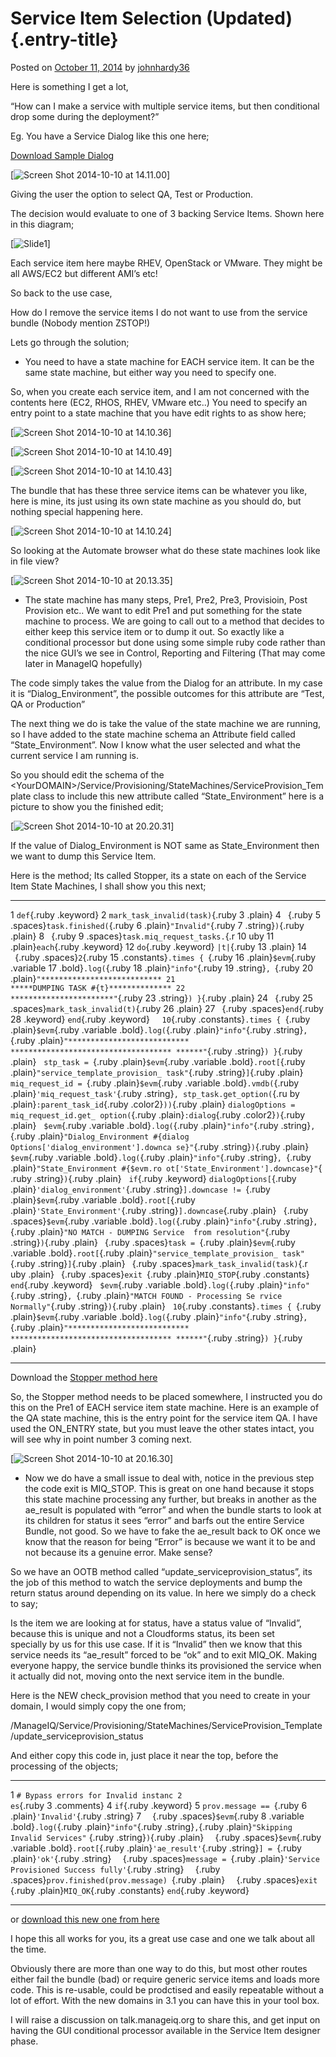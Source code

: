 Service Item Selection (Updated) {.entry-title}
================================

Posted on [October 11,
2014](http://cloudformsnow.com/2014/10/11/service-item-selection/ "00:23")
by
[johnhardy36](http://cloudformsnow.com/author/johnhardy36/ "View all posts by johnhardy36")

Here is something I get a lot,

“How can I make a service with multiple service items, but then
conditional drop some during the deployment?”

Eg. You have a Service Dialog like this one here;

[Download Sample Dialog](scripts/Sample_Dialog.yaml)

[![Screen Shot 2014-10-10 at
14.11.00](images/screen-shot-2014-10-10-at-14-11-00.png)]

Giving the user the option to select QA, Test or Production.

The decision would evaluate to one of 3 backing Service Items. Shown
here in this diagram;

[![Slide1](images/slide1.png?w=600&h=450)]

Each service item here maybe RHEV, OpenStack or VMware. They might be
all AWS/EC2 but different AMI’s etc!

So back to the use case,

How do I remove the service items I do not want to use from the service
bundle (Nobody mention ZSTOP!)

Lets go through the solution;

- You need to have a state machine for EACH service item. It can be the same state machine, but either way you need to specify one.

So, when you create each service item, and I am not concerned with the
contents here (EC2, RHOS, RHEV, VMware etc..) You need to specify an
entry point to a state machine that you have edit rights to as show
here;

[![Screen Shot 2014-10-10 at
14.10.36](images/screen-shot-2014-10-10-at-14-10-36.png?w=600&h=364)]

[![Screen Shot 2014-10-10 at 14.10.49](images/screen-shot-2014-10-10-at-14-10-49.png?w=600&h=386)]

[![Screen Shot 2014-10-10 at 14.10.43](images/screen-shot-2014-10-10-at-14-10-43.png?w=600&h=390)]

The bundle that has these three service items can be whatever you like,
here is mine, its just using its own state machine as you should do, but
nothing special happening here.

[![Screen Shot 2014-10-10 at 14.10.24](images/screen-shot-2014-10-10-at-14-10-24.png?w=600&h=416)]

So looking at the Automate browser what do these state machines look
like in file view?

[![Screen Shot 2014-10-10 at 20.13.35](images/screen-shot-2014-10-10-at-20-13-35.png?w=348&h=300)]

- The state machine has many steps, Pre1, Pre2, Pre3, Provisioin, Post
Provision etc.. We want to edit Pre1 and put something for the state
machine to process. We are going to call out to a method that decides to
either keep this service item or to dump it out. So exactly like a
conditional processor but done using some simple ruby code rather than
the nice GUI’s we see in Control, Reporting and Filtering (That may come
later in ManageIQ hopefully)

The code simply takes the value from the Dialog for an attribute. In my
case it is “Dialog\_Environment”, the possible outcomes for this
attribute are “Test, QA or Production”

The next thing we do is take the value of the state machine we are
running, so I have added to the state machine schema an Attribute field
called “State\_Environment”. Now I know what the user selected and what
the current service I am running is.

So you should edit the schema of the
\<YourDOMAIN\>/Service/Provisioning/StateMachines/ServiceProvision\_Template
class to include this new attribute called “State\_Environment” here is
a picture to show you the finished edit;

[![Screen Shot 2014-10-10 at 20.20.31](images/screen-shot-2014-10-10-at-20-20-31.png?w=600&h=90)]

If the value of Dialog\_Environment is NOT same as State\_Environment
then we want to dump this Service Item.

Here is the method; Its called Stopper, its a state on each of the
Service Item State Machines, I shall show you this next;

  ------------------------------------ ------------------------------------
  1                                    `def`{.ruby .keyword}
  2                                    `mark_task_invalid(task)`{.ruby
  3                                    .plain}
  4                                    ` `{.ruby
  5                                    .spaces}`task.finished(`{.ruby
  6                                    .plain}`"Invalid"`{.ruby
  7                                    .string}`)`{.ruby .plain}
  8                                    ` `{.ruby
  9                                    .spaces}`task.miq_request_tasks.`{.r
  10                                   uby
  11                                   .plain}`each`{.ruby .keyword}
  12                                   `do`{.ruby .keyword} `|t|`{.ruby
  13                                   .plain}
  14                                   ` `{.ruby .spaces}`2`{.ruby
  15                                   .constants}`.times { `{.ruby
  16                                   .plain}`$evm`{.ruby .variable
  17                                   .bold}`.log(`{.ruby
  18                                   .plain}`"info"`{.ruby
  19                                   .string}`, `{.ruby
  20                                   .plain}`"***************************
  21                                   *****DUMPING TASK #{t}**************
  22                                   ***********************"`{.ruby
  23                                   .string}`) }`{.ruby .plain}
  24                                   ` `{.ruby
  25                                   .spaces}`mark_task_invalid(t)`{.ruby
  26                                   .plain}
  27                                   ` `{.ruby .spaces}`end`{.ruby
  28                                   .keyword}
                                       `end`{.ruby .keyword}
                                        
                                        
                                       `10`{.ruby
                                       .constants}`.times { `{.ruby
                                       .plain}`$evm`{.ruby .variable
                                       .bold}`.log(`{.ruby
                                       .plain}`"info"`{.ruby
                                       .string}`, `{.ruby
                                       .plain}`"***************************
                                       ************************************
                                       ******"`{.ruby
                                       .string}`) }`{.ruby .plain}
                                        
                                       `stp_task = `{.ruby
                                       .plain}`$evm`{.ruby .variable
                                       .bold}`.root[`{.ruby
                                       .plain}`"service_template_provision_
                                       task"`{.ruby
                                       .string}`]`{.ruby .plain}
                                       `miq_request_id = `{.ruby
                                       .plain}`$evm`{.ruby .variable
                                       .bold}`.vmdb(`{.ruby
                                       .plain}`'miq_request_task'`{.ruby
                                       .string}`, stp_task.get_option(`{.ru
                                       by
                                       .plain}`:parent_task_id`{.ruby
                                       .color2}`))`{.ruby .plain}
                                       `dialogOptions = miq_request_id.get_
                                       option(`{.ruby
                                       .plain}`:dialog`{.ruby
                                       .color2}`)`{.ruby .plain}
                                        
                                       `$evm`{.ruby .variable
                                       .bold}`.log(`{.ruby
                                       .plain}`"info"`{.ruby
                                       .string}`, `{.ruby
                                       .plain}`"Dialog_Environment #{dialog
                                       Options['dialog_environment'].downca
                                       se}"`{.ruby
                                       .string}`)`{.ruby .plain}
                                       `$evm`{.ruby .variable
                                       .bold}`.log(`{.ruby
                                       .plain}`"info"`{.ruby
                                       .string}`, `{.ruby
                                       .plain}`"State_Environment #{$evm.ro
                                       ot['State_Environment'].downcase}"`{
                                       .ruby
                                       .string}`)`{.ruby .plain}
                                        
                                       `if`{.ruby .keyword}
                                       `dialogOptions[`{.ruby
                                       .plain}`'dialog_environment'`{.ruby
                                       .string}`].downcase != `{.ruby
                                       .plain}`$evm`{.ruby .variable
                                       .bold}`.root[`{.ruby
                                       .plain}`'State_Environment'`{.ruby
                                       .string}`].downcase`{.ruby .plain}
                                       ` `{.ruby .spaces}`$evm`{.ruby
                                       .variable .bold}`.log(`{.ruby
                                       .plain}`"info"`{.ruby
                                       .string}`, `{.ruby
                                       .plain}`"NO MATCH - DUMPING Service 
                                       from resolution"`{.ruby
                                       .string}`)`{.ruby .plain}
                                       ` `{.ruby .spaces}`task = `{.ruby
                                       .plain}`$evm`{.ruby .variable
                                       .bold}`.root[`{.ruby
                                       .plain}`"service_template_provision_
                                       task"`{.ruby
                                       .string}`]`{.ruby .plain}
                                       ` `{.ruby
                                       .spaces}`mark_task_invalid(task)`{.r
                                       uby
                                       .plain}
                                       ` `{.ruby .spaces}`exit `{.ruby
                                       .plain}`MIQ_STOP`{.ruby .constants}
                                       `end`{.ruby .keyword}
                                        
                                       `$evm`{.ruby .variable
                                       .bold}`.log(`{.ruby
                                       .plain}`"info"`{.ruby
                                       .string}`, `{.ruby
                                       .plain}`"MATCH FOUND - Processing Se
                                       rvice Normally"`{.ruby
                                       .string}`)`{.ruby .plain}
                                        
                                       `10`{.ruby
                                       .constants}`.times { `{.ruby
                                       .plain}`$evm`{.ruby .variable
                                       .bold}`.log(`{.ruby
                                       .plain}`"info"`{.ruby
                                       .string}`, `{.ruby
                                       .plain}`"***************************
                                       ************************************
                                       ******"`{.ruby
                                       .string}`) }`{.ruby .plain}
  ------------------------------------ ------------------------------------

Download the [Stopper method here](scripts/Stopper.rb)

So, the Stopper method needs to be placed somewhere, I instructed you do
this on the Pre1 of EACH service item state machine. Here is an example
of the QA state machine, this is the entry point for the service item
QA. I have used the ON\_ENTRY state, but you must leave the other states
intact, you will see why in point number 3 coming next.

[![Screen Shot 2014-10-10 at 20.16.30](images/screen-shot-2014-10-10-at-20-16-30.png?w=600&h=348)]

- Now we do have a small issue to deal with, notice in the previous
step the code exit is MIQ\_STOP. This is great on one hand because it
stops this state machine processing any further, but breaks in another
as the ae\_result is populated with “error” and when the bundle starts
to look at its children for status it sees “error” and barfs out the
entire Service Bundle, not good. So we have to fake the ae\_result back
to OK once we know that the reason for being “Error” is because we want
it to be and not because its a genuine error. Make sense?

So we have an OOTB method called “update\_serviceprovision\_status”, its
the job of this method to watch the service deployments and bump the
return status around depending on its value. In here we simply do a
check to say;

Is the item we are looking at for status, have a status value of
“Invalid”, because this is unique and not a Cloudforms status, its been
set specially by us for this use case. If it is “Invalid” then we know
that this service needs its “ae\_result” forced to be “ok” and to exit
MIQ\_OK. Making everyone happy, the service bundle thinks its
provisioned the service when it actually did not, moving onto the next
service item in the bundle.

Here is the NEW check\_provision method that you need to create in your
domain, I would simply copy the one from;

/ManageIQ/Service/Provisioning/StateMachines/ServiceProvision\_Template/update\_serviceprovision\_status

And either copy this code in, just place it near the top, before the
processing of the objects;

  ------------------------------------ ------------------------------------
  1                                    `# Bypass errors for Invalid instanc
  2                                    es`{.ruby
  3                                    .comments}
  4                                    `if`{.ruby .keyword}
  5                                    `prov.message == `{.ruby
  6                                    .plain}`'Invalid'`{.ruby .string}
  7                                    `  `{.ruby .spaces}`$evm`{.ruby
  8                                    .variable .bold}`.log(`{.ruby
                                       .plain}`"info"`{.ruby
                                       .string}`,`{.ruby
                                       .plain}`"Skipping Invalid Services"`
                                       {.ruby
                                       .string}`)`{.ruby .plain}
                                       `  `{.ruby .spaces}`$evm`{.ruby
                                       .variable .bold}`.root[`{.ruby
                                       .plain}`'ae_result'`{.ruby
                                       .string}`] = `{.ruby
                                       .plain}`'ok'`{.ruby .string}
                                       `  `{.ruby
                                       .spaces}`message = `{.ruby
                                       .plain}`'Service Provisioned Success
                                       fully'`{.ruby
                                       .string}
                                       `  `{.ruby
                                       .spaces}`prov.finished(prov.message)
                                       `{.ruby
                                       .plain}
                                       `  `{.ruby .spaces}`exit `{.ruby
                                       .plain}`MIQ_OK`{.ruby .constants}
                                       `end`{.ruby .keyword}
  ------------------------------------ ------------------------------------

or [download this new one from here](scripts/update_serviceprovision_status.rb)

I hope this all works for you, its a great use case and one we
talk about all the time.

Obviously there are more than one way to do this, but most other routes
either fail the bundle (bad) or require generic service items and loads
more code. This is re-usable, could be prodctised and easily repeatable
without a lot of effort. With the new domains in 3.1 you can have this
in your tool box.

I will raise a discussion on talk.manageiq.org to share this, and get
input on having the GUI conditional processor available in the Service
Item designer phase.

